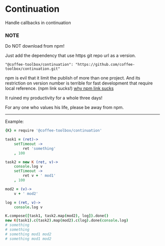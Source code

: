 # Continuation
Handle callbacks in continuation

### NOTE
Do NOT download from npm!

Just add the dependency that use https git repo url as a version.

    "@coffee-toolbox/continuation": "https://github.com/coffee-toolbox/continuation.git"

npm is evil that it limit the publish of more than one project.
And its restriction on version number is terrible for fast development that
require local reference. (npm link sucks!)
[why npm link sucks](https://github.com/webpack/webpack/issues/554)

It ruined my productivity for a whole three days!

For any one who values his life, please be away from npm.

----

Example:
```coffeescript
{K} = require '@coffee-toolbox/continuation'

task1 = (ret)->
	setTimeout ->
		ret 'something'
	, 100

task2 = new K (ret, v)->
	console.log v
	setTimeout ->
		ret v + ' mod1'
	, 100

mod2 = (v)->
	v + ' mod2'

log = (ret, v)->
	console.log v

K.compose([task1, task2.map(mod2), log]).done()
new K(task1).c(task2).map(mod2).c(log).done(console.log)
# something
# something
# something mod1 mod2
# something mod1 mod2
```
